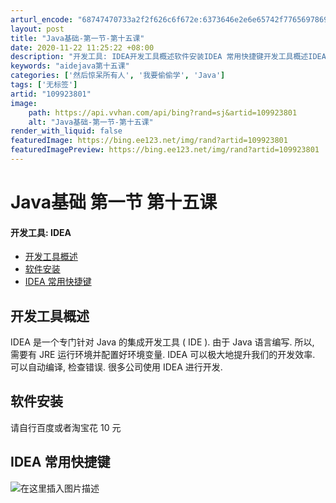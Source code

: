 ```yaml
---
arturl_encode: "68747470733a2f2f626c6f672e:6373646e2e6e65742f77656978696e5f34363237343136382f:61727469636c652f64657461696c732f313039393233383031"
layout: post
title: "Java基础-第一节-第十五课"
date: 2020-11-22 11:25:22 +08:00
description: "开发工具: IDEA开发工具概述软件安装IDEA 常用快捷键开发工具概述IDEA 是一个专门针对 J"
keywords: "aidejava第十五课"
categories: ['然后惊呆所有人', '我要偷偷学', 'Java']
tags: ['无标签']
artid: "109923801"
image:
    path: https://api.vvhan.com/api/bing?rand=sj&artid=109923801
    alt: "Java基础-第一节-第十五课"
render_with_liquid: false
featuredImage: https://bing.ee123.net/img/rand?artid=109923801
featuredImagePreview: https://bing.ee123.net/img/rand?artid=109923801
---
```


# Java基础 第一节 第十五课

#### 开发工具: IDEA

* [开发工具概述](#_1)
* [软件安装](#_3)
* [IDEA 常用快捷键](#IDEA__5)

## 开发工具概述

IDEA 是一个专门针对 Java 的集成开发工具 ( IDE ). 由于 Java 语言编写. 所以, 需要有 JRE 运行环境并配置好环境变量. IDEA 可以极大地提升我们的开发效率. 可以自动编译, 检查错误. 很多公司使用 IDEA 进行开发.

## 软件安装

请自行百度或者淘宝花 10 元

## IDEA 常用快捷键

![在这里插入图片描述](https://i-blog.csdnimg.cn/blog_migrate/607f935d7ade21f56425d565bf9f26ee.png#pic_center)